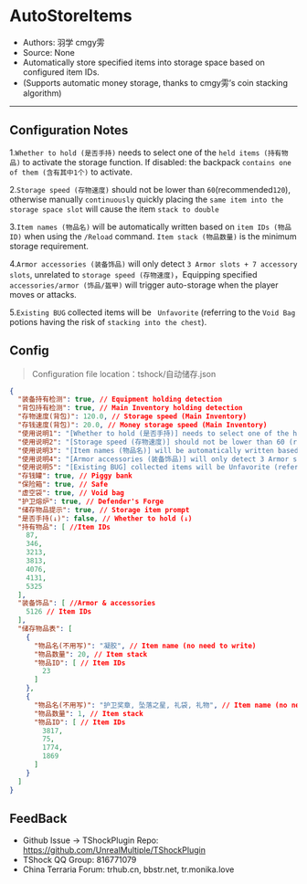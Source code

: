 # AutoStoreItems

- Authors: 羽学 cmgy雱
- Source: None
- Automatically store specified items into storage space based on configured item IDs.
- (Supports automatic money storage, thanks to cmgy雱’s coin stacking algorithm)

---
Configuration Notes
---
1.`Whether to hold (是否手持)` needs to select one of the `held items (持有物品)` to activate the storage function. If disabled: the backpack `contains one of them (含有其中1个)`  to activate.

2.`Storage speed (存物速度)` should not be lower than `60`(recommended`120`), otherwise manually `continuously` quickly placing the `same item into the storage space slot` will cause the item `stack to double`

3.`Item names (物品名)` will be automatically written based on `item IDs (物品ID)` when using the `/Reload` command. `Item stack (物品数量)` is the minimum storage requirement.

4.`Armor accessories (装备饰品)` will only detect `3 Armor slots + 7 accessory slots`, unrelated to `storage speed (存物速度)`，Equipping specified `accessories/armor (饰品/盔甲)` will trigger auto-storage when the player moves or attacks.

5.`Existing BUG` collected items will be ` Unfavorite` (referring to the `Void Bag` potions having the risk of `stacking into the chest`).


## Config
> Configuration file location：tshock/自动储存.json
```json
{
  "装备持有检测": true, // Equipment holding detection
  "背包持有检测": true, // Main Inventory holding detection
  "存物速度(背包)": 120.0, // Storage speed (Main Inventory)
  "存钱速度(背包)": 20.0, // Money storage speed (Main Inventory)
  "使用说明1": "[Whether to hold (是否手持)] needs to select one of the held items (持有物品) to activate the storage function. If disabled: the backpack contains one of them (含有其中1个) to activate",
  "使用说明2": "[Storage speed (存物速度)] should not be lower than 60 (recommended 120), otherwise manually continuously quickly placing the same item into the storage space slot will cause the item stack to double",
  "使用说明3": "[Item names (物品名)] will be automatically written based on item IDs (物品ID) when using the /Reload command. Item stack (物品数量) is the minimum storage requirement.",
  "使用说明4": "[Armor accessories (装备饰品)] will only detect 3 Armor slots + 7 accessory slots, unrelated to storage speed (存物速度)，Equipping specified accessories/armor (饰品/盔甲) will trigger auto-storage when the player moves or attacks.",
  "使用说明5": "[Existing BUG] collected items will be Unfavorite (referring to the Void Bag potions having the risk of stacking into the chest)", 
  "存钱罐": true, // Piggy bank
  "保险箱": true, // Safe
  "虚空袋": true, // Void bag
  "护卫熔炉": true, // Defender's Forge
  "储存物品提示": true, // Storage item prompt
  "是否手持(↓)": false, // Whether to hold (↓)
  "持有物品": [ //Item IDs
    87,
    346,
    3213,
    3813,
    4076,
    4131,
    5325
  ],
  "装备饰品": [ //Armor & accessories
    5126 // Item IDs
  ],
  "储存物品表": [
    {
      "物品名(不用写)": "凝胶", // Item name (no need to write)
      "物品数量": 20, // Item stack
      "物品ID": [ // Item IDs
        23
      ]
    },
    {
      "物品名(不用写)": "护卫奖章, 坠落之星, 礼袋, 礼物", // Item name (no need to write)
      "物品数量": 1, // Item stack
      "物品ID": [ // Item IDs
        3817,
        75,
        1774,
        1869
      ]
    }
  ]
}

```

## FeedBack
- Github Issue -> TShockPlugin Repo: https://github.com/UnrealMultiple/TShockPlugin
- TShock QQ Group: 816771079
- China Terraria Forum: trhub.cn, bbstr.net, tr.monika.love

